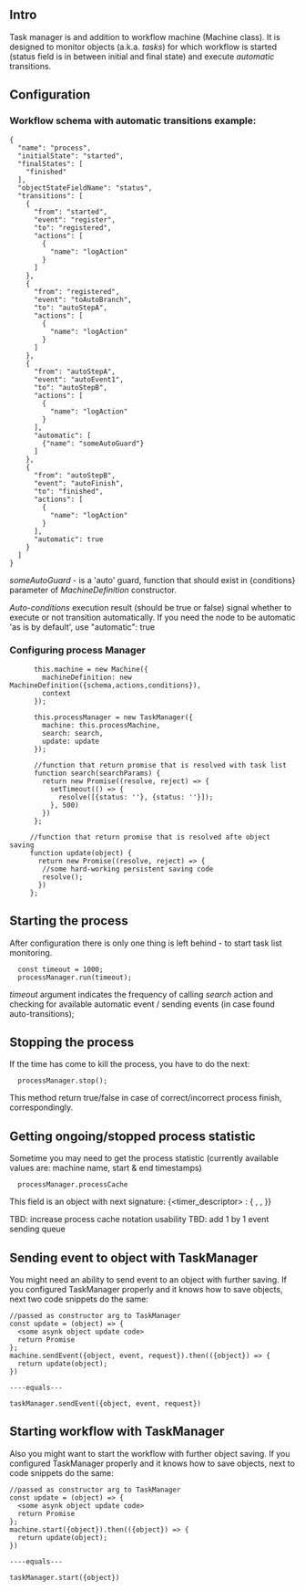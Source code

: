 ## Intro
Task manager is and addition to workflow machine (Machine class). It is designed to monitor 
objects (a.k.a. _tasks_) for which workflow is started (status field is in between initial 
and final state) and execute _automatic_ transitions.

## Configuration
### Workflow schema with automatic transitions example:
```
{
  "name": "process",
  "initialState": "started",
  "finalStates": [
    "finished"
  ],
  "objectStateFieldName": "status",
  "transitions": [
    {
      "from": "started",
      "event": "register",
      "to": "registered",
      "actions": [
        {
          "name": "logAction"
        }
      ]
    },
    {
      "from": "registered",
      "event": "toAutoBranch",
      "to": "autoStepA",
      "actions": [
        {
          "name": "logAction"
        }
      ]
    },
    {
      "from": "autoStepA",
      "event": "autoEvent1",
      "to": "autoStepB",
      "actions": [
        {
          "name": "logAction"
        }
      ],
      "automatic": [
        {"name": "someAutoGuard"}
      ]
    },
    {
      "from": "autoStepB",
      "event": "autoFinish",
      "to": "finished",
      "actions": [
        {
          "name": "logAction"
        }
      ],
      "automatic": true
    }
  ]
}

```

_someAutoGuard_ - is a 'auto' guard, function that should exist in {conditions} parameter of _MachineDefinition_ 
constructor.

_Auto-conditions_ execution result (should be true or false) signal whether to execute or not transition automatically.
If you need the node to be automatic 'as is by default', use "automatic": true

### Configuring process Manager
```
      this.machine = new Machine({
        machineDefinition: new MachineDefinition({schema,actions,conditions}),
        context
      });
  
      this.processManager = new TaskManager({
        machine: this.processMachine,
        search: search,
        update: update
      });
      
      //function that return promise that is resolved with task list
      function search(searchParams) {
        return new Promise((resolve, reject) => {
          setTimeout(() => {
            resolve([{status: ''}, {status: ''}]);
          }, 500)
        })
      };
      
     //function that return promise that is resolved afte object saving
     function update(object) {
       return new Promise((resolve, reject) => {
        //some hard-working persistent saving code
        resolve();
       })
     };
```

## Starting the process
After configuration there is only one thing is left behind - to start task list monitoring.
```
  const timeout = 1000;
  processManager.run(timeout); 
```

_timeout_ argument indicates the frequency of calling _search_ action and checking for 
available automatic event / sending events (in case found auto-transitions);

## Stopping the process
If the time has come to kill the process, you have to do the next:
```
  processManager.stop(); 
```
This method return true/false in case of correct/incorrect process finish, correspondingly.

## Getting ongoing/stopped process statistic
Sometime you may need to get the process statistic (currently available values are: machine name,
start & end timestamps)

```
  processManager.processCache
```

This field is an object with next signature:
{<timer_descriptor> : {
  <name>,
  <started>,
  <finished>
}}

TBD: increase process cache notation usability
TBD: add 1 by 1 event sending queue

## Sending event to object with TaskManager
You might need an ability to send event to an object with further saving.
If you configured TaskManager properly and it knows how to save objects, next two code snippets do the same:
```
//passed as constructor arg to TaskManager
const update = (object) => {
  <some asynk object update code>
  return Promise
};
machine.sendEvent({object, event, request}).then(({object}) => {
  return update(object);
})

----equals---

taskManager.sendEvent({object, event, request})
```

## Starting workflow with TaskManager
Also you might want to start the workflow with further object saving.
If you configured TaskManager properly and it knows how to save objects, next to code snippets do the same:
```
//passed as constructor arg to TaskManager
const update = (object) => {
  <some asynk object update code>
  return Promise
};
machine.start({object}).then(({object}) => {
  return update(object);
})

----equals---

taskManager.start({object})
```

